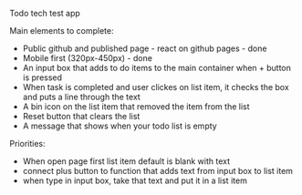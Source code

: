 Todo tech test app

Main elements to complete:

- Public github and published page - react on github pages - done
- Mobile first (320px-450px) - done
- An input box that adds to do items to the main container when + button is pressed
- When task is completed and user clickes on list item, it checks the box and puts a line through the text
- A bin icon on the list item that removed the item from the list
- Reset button that clears the list
- A message that shows when your todo list is empty

Priorities:

- When open page first list item default is blank with text
- connect plus button to function that adds text from input box to list item
- when type in input box, take that text and put it in a list item
